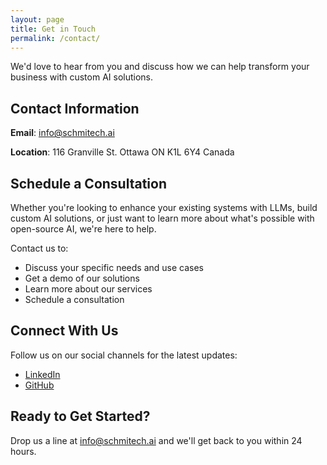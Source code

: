 ```yaml
---
layout: page
title: Get in Touch
permalink: /contact/
---
```


We'd love to hear from you and discuss how we can help transform your business with custom AI solutions.

## Contact Information

**Email**: info@schmitech.ai

**Location**: 116 Granville St. Ottawa ON K1L 6Y4 Canada

## Schedule a Consultation

Whether you're looking to enhance your existing systems with LLMs, build custom AI solutions, or just want to learn more about what's possible with open-source AI, we're here to help.

Contact us to:
- Discuss your specific needs and use cases
- Get a demo of our solutions
- Learn more about our services
- Schedule a consultation

## Connect With Us

Follow us on our social channels for the latest updates:
- [LinkedIn](https://linkedin.com/company/schmitech)
- [GitHub](https://github.com/schmitech)

## Ready to Get Started?

Drop us a line at [info@schmitech.ai](mailto:info@schmitech.ai) and we'll get back to you within 24 hours.